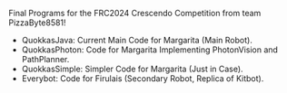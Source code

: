 Final Programs for the FRC2024 Crescendo Competition from team PizzaByte8581!

- QuokkasJava: Current Main Code for Margarita (Main Robot).
- QuokkasPhoton: Code for Margarita Implementing PhotonVision and PathPlanner.
- QuokkasSimple: Simpler Code for Margarita (Just in Case).
- Everybot: Code for Firulais (Secondary Robot, Replica of Kitbot).
